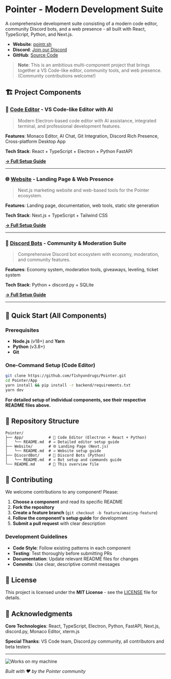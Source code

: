 # Pointer - Modern Development Suite

A comprehensive development suite consisting of a modern code editor, community Discord bots, and a web presence - all built with React, TypeScript, Python, and Next.js.

- **Website**: [pointr.sh](https://pointr.sh)
- **Discord**: [Join our Discord](https://discord.gg/vhgc8THmNk)
- **GitHub**: [Source Code](https://github.com/f1shyondrugs/Pointer)

> **Note**: This is an ambitious multi-component project that brings together a VS Code-like editor, community tools, and web presence. (Community contributions welcome!)

## 🏗️ Project Components

### 📝 [**Code Editor**](App/README.md) - VS Code-like Editor with AI
> Modern Electron-based code editor with AI assistance, integrated terminal, and professional development features.

**Features**: Monaco Editor, AI Chat, Git Integration, Discord Rich Presence, Cross-platform Desktop App

**Tech Stack**: React + TypeScript + Electron + Python FastAPI

**[→ Full Setup Guide](App/README.md)**

---

### 🌐 [**Website**](Website/README.md) - Landing Page & Web Presence  
> Next.js marketing website and web-based tools for the Pointer ecosystem.

**Features**: Landing page, documentation, web tools, static site generation

**Tech Stack**: Next.js + TypeScript + Tailwind CSS

**[→ Full Setup Guide](Website/README.md)**

---

### 🤖 [**Discord Bots**](DiscordBot/README.md) - Community & Moderation Suite
> Comprehensive Discord bot ecosystem with economy, moderation, and community features.

**Features**: Economy system, moderation tools, giveaways, leveling, ticket system

**Tech Stack**: Python + discord.py + SQLite

**[→ Full Setup Guide](DiscordBot/README.md)**

---

## 🚀 Quick Start (All Components)

### Prerequisites
- **Node.js** (v18+) and **Yarn**
- **Python** (v3.8+)
- **Git**

### One-Command Setup (Code Editor)
```bash
git clone https://github.com/f1shyondrugs/Pointer.git
cd Pointer/App
yarn install && pip install -r backend/requirements.txt
yarn dev
```

**For detailed setup of individual components, see their respective README files above.**

## 📁 Repository Structure

```
Pointer/
├── App/           # 📝 Code Editor (Electron + React + Python)
│   └── README.md  # → Detailed editor setup guide
├── Website/       # 🌐 Landing Page (Next.js)
│   └── README.md  # → Website setup guide  
├── DiscordBot/    # 🤖 Discord Bots (Python)
│   └── README.md  # → Bot setup and commands guide
└── README.md      # 📖 This overview file
```

## 🤝 Contributing

We welcome contributions to any component! Please:

1. **Choose a component** and read its specific README
2. **Fork the repository** 
3. **Create a feature branch** (`git checkout -b feature/amazing-feature`)
4. **Follow the component's setup guide** for development
5. **Submit a pull request** with clear description

### Development Guidelines
- **Code Style**: Follow existing patterns in each component
- **Testing**: Test thoroughly before submitting PRs  
- **Documentation**: Update relevant README files for changes
- **Commits**: Use clear, descriptive commit messages

## 📜 License

This project is licensed under the **MIT License** - see the [LICENSE](LICENSE) file for details.

## 🙏 Acknowledgments

**Core Technologies**: React, TypeScript, Electron, Python, FastAPI, Next.js, discord.py, Monaco Editor, xterm.js

**Special Thanks**: VS Code team, Discord.py community, all contributors and beta testers

---

![Works on my machine](https://blog.codinghorror.com/content/images/uploads/2007/03/6a0120a85dcdae970b0128776ff992970c-pi.png)

*Built with ❤️ by the Pointer community*

